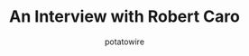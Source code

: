 ---
layout: post
title: "An Interview with Robert Caro"
author: [potatowire]
categories: 
tags: 
banner: 
caption: 
published: false
---